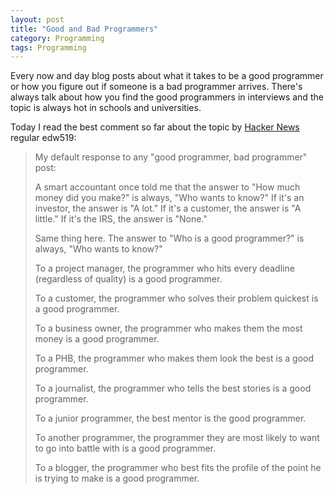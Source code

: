 ```yaml
---
layout: post
title: "Good and Bad Programmers"
category: Programming
tags: Programming
---
```



Every now and day blog posts about what it takes to be a good programmer or how you figure out if someone is a bad programmer arrives. There's always talk about how you find the good programmers in interviews and the topic is always hot in schools and universities.

Today I read the best comment so far about the topic by [Hacker News][] regular edw519:

> My default response to any "good programmer, bad programmer" post:
>
> A smart accountant once told me that the answer to "How much money did you make?" is always, "Who wants to know?" If it's an investor, the answer is "A lot." If it's a customer, the answer is "A little." If it's the IRS, the answer is "None."
>
> Same thing here. The answer to "Who is a good programmer?" is always, "Who wants to know?"
>
> To a project manager, the programmer who hits every deadline (regardless of quality) is a good programmer.
>
> To a customer, the programmer who solves their problem quickest is a good programmer.
>
> To a business owner, the programmer who makes them the most money is a good programmer.
>
> To a PHB, the programmer who makes them look the best is a good programmer.
>
> To a journalist, the programmer who tells the best stories is a good programmer.
>
> To a junior programmer, the best mentor is the good programmer.
>
> To another programmer, the programmer they are most likely to want to go into battle with is a good programmer.
>
> To a blogger, the programmer who best fits the profile of the point he is trying to make is a good programmer.

[Hacker News]: https://news.ycombinator.com/


